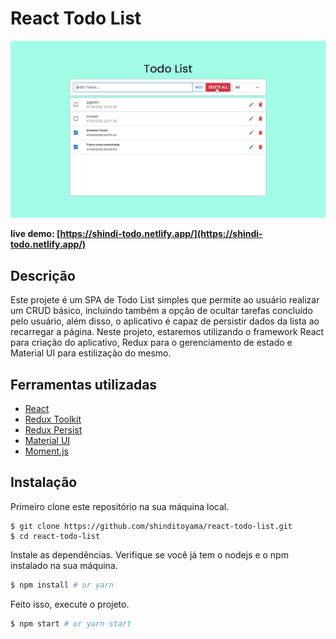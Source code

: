 # React Todo List

![Video](/screenshot/todo.gif?raw=true "Run time Video")

**live demo: [https://shindi-todo.netlify.app/](https://shindi-todo.netlify.app/)**

## Descrição

Este projete é um SPA de Todo List simples que permite ao usuário realizar um CRUD básico, incluindo também a opção de ocultar tarefas concluído pelo usuário, além disso, o aplicativo é capaz de persistir dados da lista ao recarregar a página. Neste projeto, estaremos utilizando o framework React para criação do aplicativo, Redux para o gerenciamento de estado e Material UI para estilização do mesmo.

## Ferramentas utilizadas

- [React](https://reactjs.org/)
- [Redux Toolkit](https://redux-toolkit.js.org/)
- [Redux Persist](https://github.com/rt2zz/redux-persist/)
- [Material UI](https://mui.com/pt/)
- [Moment.js](https://momentjs.com/) 

## Instalação

Primeiro clone este repositório na sua máquina local.
```
$ git clone https://github.com/shinditoyama/react-todo-list.git
$ cd react-todo-list
```

Instale as dependências. Verifique se você já tem o nodejs e o npm instalado na sua máquina.
```bash
$ npm install # or yarn
```

Feito isso, execute o projeto.
```bash
$ npm start # or yarn start
```